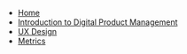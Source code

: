 * [Home](README.md)
* [Introduction to Digital Product Management](intro.md)
* [UX Design](ux-design.md)
* [Metrics](metrics.md)
